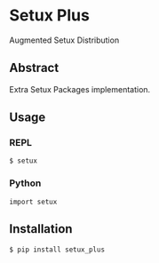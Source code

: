# Setux Plus

Augmented Setux Distribution

## Abstract

Extra Setux Packages implementation.

## Usage

### REPL

    $ setux

### Python

    import setux

## Installation

    $ pip install setux_plus
